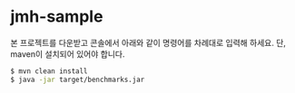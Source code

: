 # jmh-sample
본 프로젝트를 다운받고 콘솔에서 아래와 같이 명령어를 차례대로 입력해 하세요. 단, maven이 설치되어 있어야 합니다.
```sh
$ mvn clean install
$ java -jar target/benchmarks.jar
```
